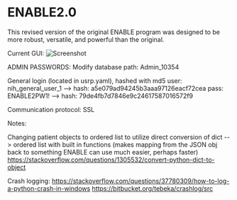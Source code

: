 # ENABLE2.0

This revised version of the original ENABLE program was designed to be more robust, versatile, and powerful than the original.

Current GUI:
![Screenshot](https://user-images.githubusercontent.com/9327832/27874743-9bd53248-617e-11e7-8e5a-04d02fa9e184.PNG)

ADMIN PASSWORDS:
Modify database path: Admin_10354

General login (located in usrp.yaml), hashed with md5
user: nih_general_user_1 --> hash: a5e079ad94245b3aaa97126eacf72cea
pass: ENABLE2PW1! --> hash: 79de4fb7d7846e9c24617587016572f9

Communication protocol: SSL


Notes:

Changing patient objects to ordered list to utilize direct conversion of dict --> ordered list with built in functions
(makes mapping from the JSON obj back to something ENABLE can use much easier, perhaps faster)
https://stackoverflow.com/questions/1305532/convert-python-dict-to-object

Crash logging:
https://stackoverflow.com/questions/37780309/how-to-log-a-python-crash-in-windows
https://bitbucket.org/tebeka/crashlog/src

